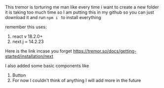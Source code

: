 This tremor is torturing me man like every time i want to create a new folder it is taking too much time so I am putting this in my github so you can just download it and run
 `npm i ` 
to install everything 

remember this uses:
1. react v 18.2.0+ 
2. next.j = 14.2.23  

Here is the link incase you forget https://tremor.so/docs/getting-started/installation/next 


I also added some basic components like 
1. Button 
2. For now I couldn't think of anything I will add more in the future 


